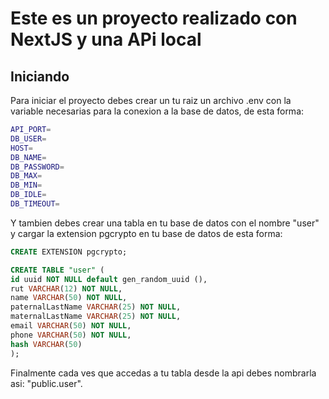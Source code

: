 # Este es un proyecto realizado con NextJS y una APi local

## Iniciando

Para iniciar el proyecto debes crear un tu raiz un archivo .env con la variable necesarias para la conexion a la base de datos, de esta forma:

```sh
API_PORT=
DB_USER=
HOST=
DB_NAME=
DB_PASSWORD=
DB_MAX=
DB_MIN=
DB_IDLE=
DB_TIMEOUT=
```

Y tambien debes crear una tabla en tu base de datos con el nombre "user" y cargar la extension pgcrypto en tu base de datos de esta forma:

``` sql
CREATE EXTENSION pgcrypto;

CREATE TABLE "user" (
id uuid NOT NULL default gen_random_uuid (),
rut VARCHAR(12) NOT NULL, 
name VARCHAR(50) NOT NULL, 
paternalLastName VARCHAR(25) NOT NULL, 
maternalLastName VARCHAR(25) NOT NULL, 
email VARCHAR(50) NOT NULL, 
phone VARCHAR(50) NOT NULL, 
hash VARCHAR(50)
);
```

Finalmente cada ves que accedas a tu tabla desde la api debes nombrarla asi: "public.user".